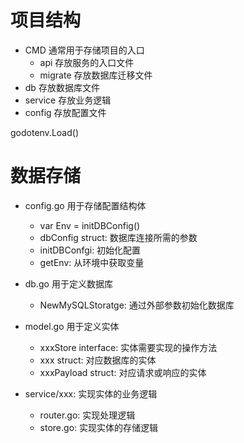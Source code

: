 # 项目结构

- CMD 通常用于存储项目的入口
  - api 存放服务的入口文件
  - migrate 存放数据库迁移文件
- db 存放数据库文件
- service 存放业务逻辑
- config 存放配置文件

godotenv.Load()

# 数据存储

- config.go 用于存储配置结构体

  - var Env = initDBConfig()
  - dbConfig struct: 数据库连接所需的参数
  - initDBConfgi: 初始化配置
  - getEnv: 从环境中获取变量

- db.go 用于定义数据库

  - NewMySQLStoratge: 通过外部参数初始化数据库

- model.go 用于定义实体

  - xxxStore interface: 实体需要实现的操作方法
  - xxx struct: 对应数据库的实体
  - xxxPayload struct: 对应请求或响应的实体

- service/xxx: 实现实体的业务逻辑
  - router.go: 实现处理逻辑
  - store.go: 实现实体的存储逻辑
